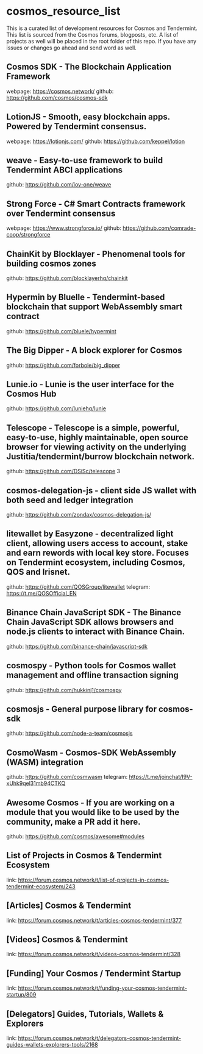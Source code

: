 # cosmos_resource_list
This is a curated list of development resources for Cosmos and Tendermint.  This list is sourced from the Cosmos forums, blogposts, etc.  A list of projects as well will be placed in the root folder of this repo.  If you have any issues or changes go ahead and send word as well.  


## Cosmos SDK - The Blockchain Application Framework
webpage: https://cosmos.network/ 
github: https://github.com/cosmos/cosmos-sdk 

## LotionJS - Smooth, easy blockchain apps. Powered by Tendermint consensus.
webpage: https://lotionjs.com/ 
github: https://github.com/keppel/lotion 

## weave - Easy-to-use framework to build Tendermint ABCI applications
github: https://github.com/iov-one/weave 

## Strong Force - C# Smart Contracts framework over Tendermint consensus
webpage: https://www.strongforce.io/ 
github: https://github.com/comrade-coop/strongforce 

## ChainKit by Blocklayer - Phenomenal tools for building cosmos zones
github: https://github.com/blocklayerhq/chainkit 

## Hypermin by Bluelle - Tendermint-based blockchain that support WebAssembly smart contract
github: https://github.com/bluele/hypermint

## The Big Dipper - A block explorer for Cosmos
github: https://github.com/forbole/big_dipper 

## Lunie.io - Lunie is the user interface for the Cosmos Hub
github: https://github.com/luniehq/lunie

## Telescope - Telescope is a simple, powerful, easy-to-use, highly maintainable, open source browser for viewing activity on the underlying Justitia/tendermint/burrow blockchain network.
github: https://github.com/DSiSc/telescope 3

## cosmos-delegation-js - client side JS wallet with both seed and ledger integration
github: https://github.com/zondax/cosmos-delegation-js/ 

## litewallet by Easyzone - decentralized light client, allowing users access to account, stake and earn rewords with local key store. Focuses on Tendermint ecosystem, including Cosmos, QOS and Irisnet.
github: https://github.com/QOSGroup/litewallet 
telegram: https://t.me/QOSOfficial_EN 

## Binance Chain JavaScript SDK - The Binance Chain JavaScript SDK allows browsers and node.js clients to interact with Binance Chain.
github: https://github.com/binance-chain/javascript-sdk 

## cosmospy - Python tools for Cosmos wallet management and offline transaction signing
github: https://github.com/hukkinj1/cosmospy 

## cosmosjs - General purpose library for cosmos-sdk
github: https://github.com/node-a-team/cosmosjs 

## CosmoWasm - Cosmos-SDK WebAssembly (WASM) integration
github: https://github.com/cosmwasm 
telegram: https://t.me/joinchat/I9V-xUhk9qel31mb94CTKQ

## Awesome Cosmos - If you are working on a module that you would like to be used by the community, make a PR add it here.
github: https://github.com/cosmos/awesome#modules

## List of Projects in Cosmos & Tendermint Ecosystem
link: https://forum.cosmos.network/t/list-of-projects-in-cosmos-tendermint-ecosystem/243

## [Articles] Cosmos & Tendermint
link: https://forum.cosmos.network/t/articles-cosmos-tendermint/377

## [Videos] Cosmos & Tendermint
link: https://forum.cosmos.network/t/videos-cosmos-tendermint/328

## [Funding] Your Cosmos / Tendermint Startup
link: https://forum.cosmos.network/t/funding-your-cosmos-tendermint-startup/809

## [Delegators] Guides, Tutorials, Wallets & Explorers
link: https://forum.cosmos.network/t/delegators-cosmos-tendermint-guides-wallets-explorers-tools/2168
